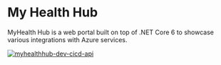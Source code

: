 # My Health Hub
MyHealth Hub is a web portal built on top of .NET Core 6 to showcase various integrations with Azure services.

[![myhealthhub-dev-cicd-api](https://github.com/appdevgbb/myhealthhub/actions/workflows/myhealthhub-dev-cicd-api-main.yml/badge.svg?branch=main)](https://github.com/appdevgbb/myhealthhub/actions/workflows/myhealthhub-dev-cicd-api-main.yml)
